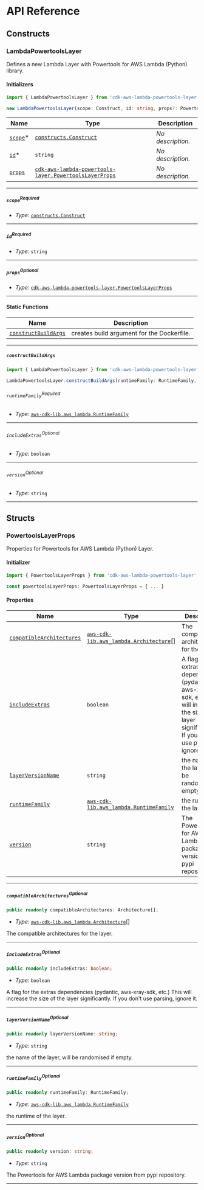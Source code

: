 # API Reference <a name="API Reference" id="api-reference"></a>

## Constructs <a name="Constructs" id="constructs"></a>

### LambdaPowertoolsLayer <a name="cdk-aws-lambda-powertools-layer.LambdaPowertoolsLayer" id="cdkawslambdapowertoolslayerlambdapowertoolslayer"></a>

Defines a new Lambda Layer with Powertools for AWS Lambda (Python) library.

#### Initializers <a name="cdk-aws-lambda-powertools-layer.LambdaPowertoolsLayer.Initializer" id="cdkawslambdapowertoolslayerlambdapowertoolslayerinitializer"></a>

```typescript
import { LambdaPowertoolsLayer } from 'cdk-aws-lambda-powertools-layer'

new LambdaPowertoolsLayer(scope: Construct, id: string, props?: PowertoolsLayerProps)
```

| **Name** | **Type** | **Description** |
| --- | --- | --- |
| [`scope`](#cdkawslambdapowertoolslayerlambdapowertoolslayerparameterscope)<span title="Required">*</span> | [`constructs.Construct`](#constructs.Construct) | *No description.* |
| [`id`](#cdkawslambdapowertoolslayerlambdapowertoolslayerparameterid)<span title="Required">*</span> | `string` | *No description.* |
| [`props`](#cdkawslambdapowertoolslayerlambdapowertoolslayerparameterprops) | [`cdk-aws-lambda-powertools-layer.PowertoolsLayerProps`](#cdk-aws-lambda-powertools-layer.PowertoolsLayerProps) | *No description.* |

---

##### `scope`<sup>Required</sup> <a name="cdk-aws-lambda-powertools-layer.LambdaPowertoolsLayer.parameter.scope" id="cdkawslambdapowertoolslayerlambdapowertoolslayerparameterscope"></a>

- *Type:* [`constructs.Construct`](#constructs.Construct)

---

##### `id`<sup>Required</sup> <a name="cdk-aws-lambda-powertools-layer.LambdaPowertoolsLayer.parameter.id" id="cdkawslambdapowertoolslayerlambdapowertoolslayerparameterid"></a>

- *Type:* `string`

---

##### `props`<sup>Optional</sup> <a name="cdk-aws-lambda-powertools-layer.LambdaPowertoolsLayer.parameter.props" id="cdkawslambdapowertoolslayerlambdapowertoolslayerparameterprops"></a>

- *Type:* [`cdk-aws-lambda-powertools-layer.PowertoolsLayerProps`](#cdk-aws-lambda-powertools-layer.PowertoolsLayerProps)

---


#### Static Functions <a name="Static Functions" id="static-functions"></a>

| **Name** | **Description** |
| --- | --- |
| [`constructBuildArgs`](#cdkawslambdapowertoolslayerlambdapowertoolslayerconstructbuildargs) | creates build argument for the Dockerfile. |

---

##### `constructBuildArgs` <a name="cdk-aws-lambda-powertools-layer.LambdaPowertoolsLayer.constructBuildArgs" id="cdkawslambdapowertoolslayerlambdapowertoolslayerconstructbuildargs"></a>

```typescript
import { LambdaPowertoolsLayer } from 'cdk-aws-lambda-powertools-layer'

LambdaPowertoolsLayer.constructBuildArgs(runtimeFamily: RuntimeFamily, includeExtras?: boolean, version?: string)
```

###### `runtimeFamily`<sup>Required</sup> <a name="cdk-aws-lambda-powertools-layer.LambdaPowertoolsLayer.parameter.runtimeFamily" id="cdkawslambdapowertoolslayerlambdapowertoolslayerparameterruntimefamily"></a>

- *Type:* [`aws-cdk-lib.aws_lambda.RuntimeFamily`](#aws-cdk-lib.aws_lambda.RuntimeFamily)

---

###### `includeExtras`<sup>Optional</sup> <a name="cdk-aws-lambda-powertools-layer.LambdaPowertoolsLayer.parameter.includeExtras" id="cdkawslambdapowertoolslayerlambdapowertoolslayerparameterincludeextras"></a>

- *Type:* `boolean`

---

###### `version`<sup>Optional</sup> <a name="cdk-aws-lambda-powertools-layer.LambdaPowertoolsLayer.parameter.version" id="cdkawslambdapowertoolslayerlambdapowertoolslayerparameterversion"></a>

- *Type:* `string`

---



## Structs <a name="Structs" id="structs"></a>

### PowertoolsLayerProps <a name="cdk-aws-lambda-powertools-layer.PowertoolsLayerProps" id="cdkawslambdapowertoolslayerpowertoolslayerprops"></a>

Properties for Powertools for AWS Lambda (Python) Layer.

#### Initializer <a name="[object Object].Initializer" id="object-objectinitializer"></a>

```typescript
import { PowertoolsLayerProps } from 'cdk-aws-lambda-powertools-layer'

const powertoolsLayerProps: PowertoolsLayerProps = { ... }
```

#### Properties <a name="Properties" id="properties"></a>

| **Name** | **Type** | **Description** |
| --- | --- | --- |
| [`compatibleArchitectures`](#cdkawslambdapowertoolslayerpowertoolslayerpropspropertycompatiblearchitectures) | [`aws-cdk-lib.aws_lambda.Architecture`](#aws-cdk-lib.aws_lambda.Architecture)[] | The compatible architectures for the layer. |
| [`includeExtras`](#cdkawslambdapowertoolslayerpowertoolslayerpropspropertyincludeextras) | `boolean` | A flag for the extras dependencies (pydantic, aws-xray-sdk, etc.) This will increase the size of the layer significantly. If you don't use parsing, ignore it. |
| [`layerVersionName`](#cdkawslambdapowertoolslayerpowertoolslayerpropspropertylayerversionname) | `string` | the name of the layer, will be randomised if empty. |
| [`runtimeFamily`](#cdkawslambdapowertoolslayerpowertoolslayerpropspropertyruntimefamily) | [`aws-cdk-lib.aws_lambda.RuntimeFamily`](#aws-cdk-lib.aws_lambda.RuntimeFamily) | the runtime of the layer. |
| [`version`](#cdkawslambdapowertoolslayerpowertoolslayerpropspropertyversion) | `string` | The Powertools for AWS Lambda package version from pypi repository. |

---

##### `compatibleArchitectures`<sup>Optional</sup> <a name="cdk-aws-lambda-powertools-layer.PowertoolsLayerProps.property.compatibleArchitectures" id="cdkawslambdapowertoolslayerpowertoolslayerpropspropertycompatiblearchitectures"></a>

```typescript
public readonly compatibleArchitectures: Architecture[];
```

- *Type:* [`aws-cdk-lib.aws_lambda.Architecture`](#aws-cdk-lib.aws_lambda.Architecture)[]

The compatible architectures for the layer.

---

##### `includeExtras`<sup>Optional</sup> <a name="cdk-aws-lambda-powertools-layer.PowertoolsLayerProps.property.includeExtras" id="cdkawslambdapowertoolslayerpowertoolslayerpropspropertyincludeextras"></a>

```typescript
public readonly includeExtras: boolean;
```

- *Type:* `boolean`

A flag for the extras dependencies (pydantic, aws-xray-sdk, etc.) This will increase the size of the layer significantly. If you don't use parsing, ignore it.

---

##### `layerVersionName`<sup>Optional</sup> <a name="cdk-aws-lambda-powertools-layer.PowertoolsLayerProps.property.layerVersionName" id="cdkawslambdapowertoolslayerpowertoolslayerpropspropertylayerversionname"></a>

```typescript
public readonly layerVersionName: string;
```

- *Type:* `string`

the name of the layer, will be randomised if empty.

---

##### `runtimeFamily`<sup>Optional</sup> <a name="cdk-aws-lambda-powertools-layer.PowertoolsLayerProps.property.runtimeFamily" id="cdkawslambdapowertoolslayerpowertoolslayerpropspropertyruntimefamily"></a>

```typescript
public readonly runtimeFamily: RuntimeFamily;
```

- *Type:* [`aws-cdk-lib.aws_lambda.RuntimeFamily`](#aws-cdk-lib.aws_lambda.RuntimeFamily)

the runtime of the layer.

---

##### `version`<sup>Optional</sup> <a name="cdk-aws-lambda-powertools-layer.PowertoolsLayerProps.property.version" id="cdkawslambdapowertoolslayerpowertoolslayerpropspropertyversion"></a>

```typescript
public readonly version: string;
```

- *Type:* `string`

The Powertools for AWS Lambda package version from pypi repository.

---



